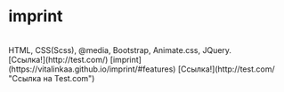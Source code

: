 # imprint
</br>
HTML, CSS(Scss), @media, Bootstrap, Animate.css, JQuery.
</br>
[Ссылка!](http://test.com/)
[imprint] (https://vitalinkaa.github.io/imprint/#features)
[Ссылка!](http://test.com/ "Ссылка на Test.com")
